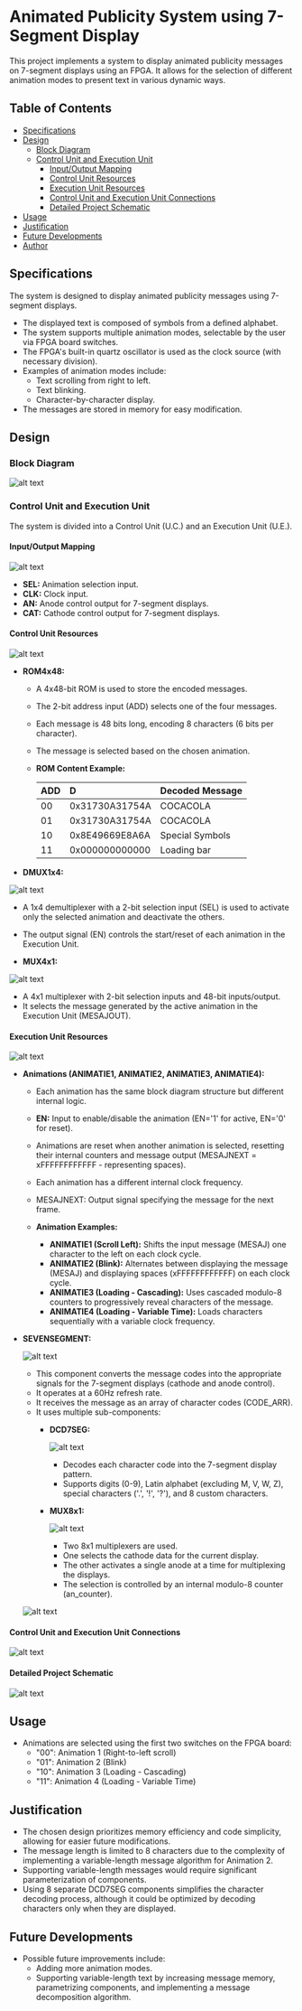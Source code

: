 # Animated Publicity System using 7-Segment Display

This project implements a system to display animated publicity messages on 7-segment displays using an FPGA. It allows for the selection of different animation modes to present text in various dynamic ways.

## Table of Contents

* [Specifications](#specifications)
* [Design](#design)
    * [Block Diagram](#block-diagram)
    * [Control Unit and Execution Unit](#control-unit-and-execution-unit)
        * [Input/Output Mapping](#inputoutput-mapping)
        * [Control Unit Resources](#control-unit-resources)
        * [Execution Unit Resources](#execution-unit-resources)
        * [Control Unit and Execution Unit Connections](#control-unit-and-execution-unit-connections)
        * [Detailed Project Schematic](#detailed-project-schematic)
* [Usage](#usage)
* [Justification](#justification)
* [Future Developments](#future-developments)
* [Author](#author)

## Specifications

The system is designed to display animated publicity messages using 7-segment displays.

* The displayed text is composed of symbols from a defined alphabet.
* The system supports multiple animation modes, selectable by the user via FPGA board switches.
* The FPGA's built-in quartz oscillator is used as the clock source (with necessary division).
* Examples of animation modes include:
    * Text scrolling from right to left.
    * Text blinking.
    * Character-by-character display.
* The messages are stored in memory for easy modification.

## Design

### Block Diagram

![alt text](images/image1.png)

### Control Unit and Execution Unit

The system is divided into a Control Unit (U.C.) and an Execution Unit (U.E.).

#### Input/Output Mapping

![alt text](images/image2.png)

* **SEL:** Animation selection input.
* **CLK:** Clock input.
* **AN:** Anode control output for 7-segment displays.
* **CAT:** Cathode control output for 7-segment displays.

#### Control Unit Resources

![alt text](images/image3.png)

* **ROM4x48:**
    * A 4x48-bit ROM is used to store the encoded messages.
    * The 2-bit address input (ADD) selects one of the four messages.
    * Each message is 48 bits long, encoding 8 characters (6 bits per character).
    * The message is selected based on the chosen animation.

    * **ROM Content Example:**

        | ADD | D              | Decoded Message       |
        | :-- | :------------- | :-------------------- |
        | 00  | 0x31730A31754A | COCACOLA              |
        | 01  | 0x31730A31754A | COCACOLA              |
        | 10  | 0x8E49669E8A6A | Special Symbols       |
        | 11  | 0x000000000000 | Loading bar           |

* **DMUX1x4:**

![alt text](images/image4.png)

  * A 1x4 demultiplexer with a 2-bit selection input (SEL) is used to activate only the selected animation and deactivate the others.
  * The output signal (EN) controls the start/reset of each animation in the Execution Unit.

* **MUX4x1:**

![alt text](images/image5.png)

  * A 4x1 multiplexer with 2-bit selection inputs and 48-bit inputs/output.
  * It selects the message generated by the active animation in the Execution Unit (MESAJOUT).

#### Execution Unit Resources

![alt text](images/image6.png)

* **Animations (ANIMATIE1, ANIMATIE2, ANIMATIE3, ANIMATIE4):**
    * Each animation has the same block diagram structure but different internal logic.
    * **EN:** Input to enable/disable the animation (EN='1' for active, EN='0' for reset).
    * Animations are reset when another animation is selected, resetting their internal counters and message output (MESAJNEXT = xFFFFFFFFFFFF - representing spaces).
    * Each animation has a different internal clock frequency.
    * MESAJNEXT: Output signal specifying the message for the next frame.

    * **Animation Examples:**
        * **ANIMATIE1 (Scroll Left):** Shifts the input message (MESAJ) one character to the left on each clock cycle.
        * **ANIMATIE2 (Blink):** Alternates between displaying the message (MESAJ) and displaying spaces (xFFFFFFFFFFFF) on each clock cycle.
        * **ANIMATIE3 (Loading - Cascading):** Uses cascaded modulo-8 counters to progressively reveal characters of the message.
        * **ANIMATIE4 (Loading - Variable Time):** Loads characters sequentially with a variable clock frequency.

* **SEVENSEGMENT:**

  ![alt text](images/image7.png)

    * This component converts the message codes into the appropriate signals for the 7-segment displays (cathode and anode control).
    * It operates at a 60Hz refresh rate.
    * It receives the message as an array of character codes (CODE_ARR).
    * It uses multiple sub-components:
        * **DCD7SEG:**

          ![alt text](images/image8.png)

            * Decodes each character code into the 7-segment display pattern. 
            * Supports digits (0-9), Latin alphabet (excluding M, V, W, Z), special characters ('.', '!', '?'), and 8 custom characters.
        * **MUX8x1:**

          ![alt text](images/image9.png)

            * Two 8x1 multiplexers are used.
            * One selects the cathode data for the current display.
            * The other activates a single anode at a time for multiplexing the displays.
            * The selection is controlled by an internal modulo-8 counter (an\_counter).
              
  ![alt text](images/image10.png)

#### Control Unit and Execution Unit Connections

![alt text](images/image11.png)

#### Detailed Project Schematic

![alt text](images/image12.png)

## Usage

* Animations are selected using the first two switches on the FPGA board:
    * "00": Animation 1 (Right-to-left scroll)
    * "01": Animation 2 (Blink)
    * "10": Animation 3 (Loading - Cascading)
    * "11": Animation 4 (Loading - Variable Time)

## Justification

* The chosen design prioritizes memory efficiency and code simplicity, allowing for easier future modifications.
* The message length is limited to 8 characters due to the complexity of implementing a variable-length message algorithm for Animation 2.
* Supporting variable-length messages would require significant parameterization of components.
* Using 8 separate DCD7SEG components simplifies the character decoding process, although it could be optimized by decoding characters only when they are displayed.

## Future Developments

* Possible future improvements include:
    * Adding more animation modes.
    * Supporting variable-length text by increasing message memory, parametrizing components, and implementing a message decomposition algorithm.
